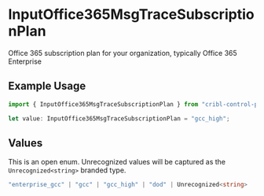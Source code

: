 # InputOffice365MsgTraceSubscriptionPlan

Office 365 subscription plan for your organization, typically Office 365 Enterprise

## Example Usage

```typescript
import { InputOffice365MsgTraceSubscriptionPlan } from "cribl-control-plane/models/operations";

let value: InputOffice365MsgTraceSubscriptionPlan = "gcc_high";
```

## Values

This is an open enum. Unrecognized values will be captured as the `Unrecognized<string>` branded type.

```typescript
"enterprise_gcc" | "gcc" | "gcc_high" | "dod" | Unrecognized<string>
```